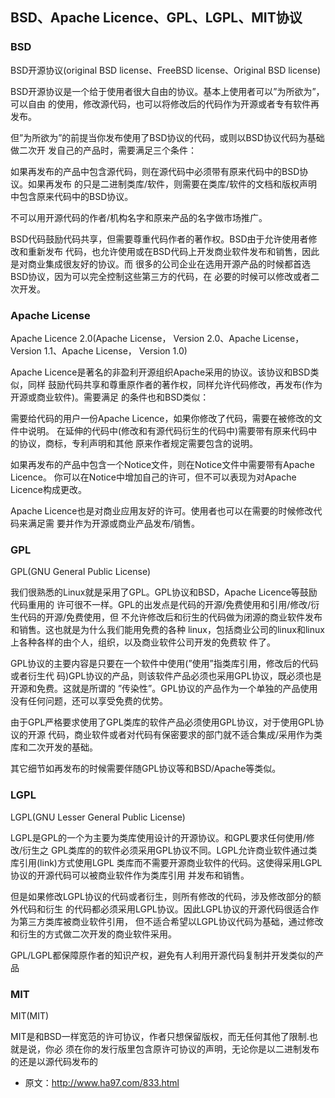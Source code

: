 <!--
 * @Author: xiuquanxu
 * @Company: kaochong
 * @Date: 2020-12-01 16:48:49
 * @LastEditors: xiuquanxu
 * @LastEditTime: 2020-12-01 16:59:57
-->

## BSD、Apache Licence、GPL、LGPL、MIT协议  

### BSD

BSD开源协议(original BSD license、FreeBSD license、Original BSD license)

BSD开源协议是一个给于使用者很大自由的协议。基本上使用者可以”为所欲为”，可以自由
的使用，修改源代码，也可以将修改后的代码作为开源或者专有软件再发布。

但”为所欲为”的前提当你发布使用了BSD协议的代码，或则以BSD协议代码为基础做二次开
发自己的产品时，需要满足三个条件：

如果再发布的产品中包含源代码，则在源代码中必须带有原来代码中的BSD协议。如果再发布
的只是二进制类库/软件，则需要在类库/软件的文档和版权声明中包含原来代码中的BSD协议。

不可以用开源代码的作者/机构名字和原来产品的名字做市场推广。

BSD代码鼓励代码共享，但需要尊重代码作者的著作权。BSD由于允许使用者修改和重新发布
代码，也允许使用或在BSD代码上开发商业软件发布和销售，因此是对商业集成很友好的协议。而
很多的公司企业在选用开源产品的时候都首选BSD协议，因为可以完全控制这些第三方的代码，在
必要的时候可以修改或者二次开发。

### Apache License

Apache Licence 2.0(Apache License， Version 2.0、Apache License， Version
1.1、Apache License， Version 1.0)

Apache Licence是著名的非盈利开源组织Apache采用的协议。该协议和BSD类似，同样
鼓励代码共享和尊重原作者的著作权，同样允许代码修改，再发布(作为开源或商业软件)。需要满足
的条件也和BSD类似：

需要给代码的用户一份Apache Licence，如果你修改了代码，需要在被修改的文件中说明。
在延伸的代码中(修改和有源代码衍生的代码中)需要带有原来代码中的协议，商标，专利声明和其他
原来作者规定需要包含的说明。

如果再发布的产品中包含一个Notice文件，则在Notice文件中需要带有Apache Licence。
你可以在Notice中增加自己的许可，但不可以表现为对Apache Licence构成更改。

Apache Licence也是对商业应用友好的许可。使用者也可以在需要的时候修改代码来满足需
要并作为开源或商业产品发布/销售。

### GPL

GPL(GNU General Public License)

我们很熟悉的Linux就是采用了GPL。GPL协议和BSD，Apache Licence等鼓励代码重用的
许可很不一样。GPL的出发点是代码的开源/免费使用和引用/修改/衍生代码的开源/免费使用，但
不允许修改后和衍生的代码做为闭源的商业软件发布和销售。这也就是为什么我们能用免费的各种
linux，包括商业公司的linux和linux上各种各样的由个人，组织，以及商业软件公司开发的免费软
件了。

GPL协议的主要内容是只要在一个软件中使用(”使用”指类库引用，修改后的代码或者衍生代
码)GPL协议的产品，则该软件产品必须也采用GPL协议，既必须也是开源和免费。这就是所谓的
”传染性”。GPL协议的产品作为一个单独的产品使用没有任何问题，还可以享受免费的优势。

由于GPL严格要求使用了GPL类库的软件产品必须使用GPL协议，对于使用GPL协议的开源
代码，商业软件或者对代码有保密要求的部门就不适合集成/采用作为类库和二次开发的基础。

其它细节如再发布的时候需要伴随GPL协议等和BSD/Apache等类似。

### LGPL

LGPL(GNU Lesser General Public License)

LGPL是GPL的一个为主要为类库使用设计的开源协议。和GPL要求任何使用/修改/衍生之
GPL类库的的软件必须采用GPL协议不同。LGPL允许商业软件通过类库引用(link)方式使用LGPL
类库而不需要开源商业软件的代码。这使得采用LGPL协议的开源代码可以被商业软件作为类库引用
并发布和销售。

但是如果修改LGPL协议的代码或者衍生，则所有修改的代码，涉及修改部分的额外代码和衍生
的代码都必须采用LGPL协议。因此LGPL协议的开源代码很适合作为第三方类库被商业软件引用，
但不适合希望以LGPL协议代码为基础，通过修改和衍生的方式做二次开发的商业软件采用。

GPL/LGPL都保障原作者的知识产权，避免有人利用开源代码复制并开发类似的产品

### MIT

MIT(MIT)

MIT是和BSD一样宽范的许可协议，作者只想保留版权，而无任何其他了限制.也就是说，你必
须在你的发行版里包含原许可协议的声明，无论你是以二进制发布的还是以源代码发布的  

- 原文：http://www.ha97.com/833.html